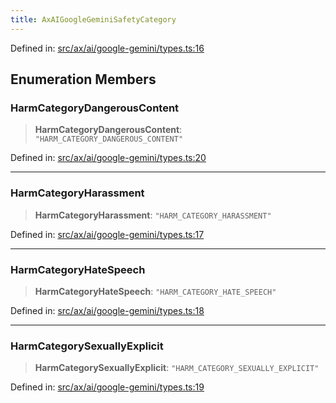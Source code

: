 ```yaml
---
title: AxAIGoogleGeminiSafetyCategory
---
```


Defined in: [src/ax/ai/google-gemini/types.ts:16](#apidocs/httpsgithubcomax-llmaxblob3b79ada8d723949fcd8a76c2b6f48cf69d8394f8srcaxaigoogle-geminitypestsl16)

## Enumeration Members

<a id="HarmCategoryDangerousContent"></a>

### HarmCategoryDangerousContent

> **HarmCategoryDangerousContent**: `"HARM_CATEGORY_DANGEROUS_CONTENT"`

Defined in: [src/ax/ai/google-gemini/types.ts:20](#apidocs/httpsgithubcomax-llmaxblob3b79ada8d723949fcd8a76c2b6f48cf69d8394f8srcaxaigoogle-geminitypestsl20)

***

<a id="HarmCategoryHarassment"></a>

### HarmCategoryHarassment

> **HarmCategoryHarassment**: `"HARM_CATEGORY_HARASSMENT"`

Defined in: [src/ax/ai/google-gemini/types.ts:17](#apidocs/httpsgithubcomax-llmaxblob3b79ada8d723949fcd8a76c2b6f48cf69d8394f8srcaxaigoogle-geminitypestsl17)

***

<a id="HarmCategoryHateSpeech"></a>

### HarmCategoryHateSpeech

> **HarmCategoryHateSpeech**: `"HARM_CATEGORY_HATE_SPEECH"`

Defined in: [src/ax/ai/google-gemini/types.ts:18](#apidocs/httpsgithubcomax-llmaxblob3b79ada8d723949fcd8a76c2b6f48cf69d8394f8srcaxaigoogle-geminitypestsl18)

***

<a id="HarmCategorySexuallyExplicit"></a>

### HarmCategorySexuallyExplicit

> **HarmCategorySexuallyExplicit**: `"HARM_CATEGORY_SEXUALLY_EXPLICIT"`

Defined in: [src/ax/ai/google-gemini/types.ts:19](#apidocs/httpsgithubcomax-llmaxblob3b79ada8d723949fcd8a76c2b6f48cf69d8394f8srcaxaigoogle-geminitypestsl19)
